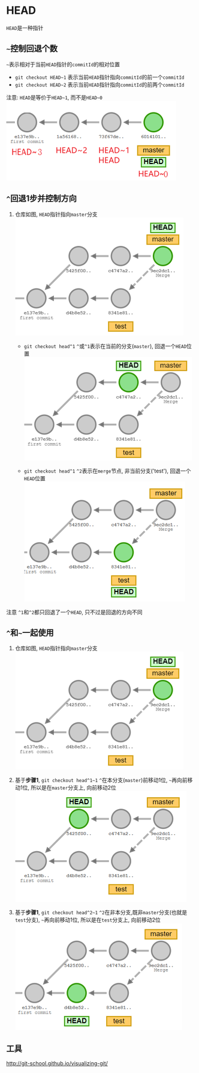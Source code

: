 # HEAD

`HEAD`是一种指针

## `~`控制回退个数

`~`表示相对于当前`HEAD`指针的`commitId`的相对位置

- `git checkout HEAD~1` 表示当前`HEAD`指针指向`commitId`的前一个`commitId`
- `git checkout HEAD~2` 表示当前`HEAD`指针指向`commitId`的前两个`commitId`

注意: `HEAD`是等价于`HEAD~1`, 而不是`HEAD~0`
![](./HEAD/6.png)

## `^`回退1步并控制方向

1. 仓库如图, `HEAD`指针指向`master`分支
![](./HEAD/1.png)

    - `git checkout head^1` `^`或`^1`表示在当前的分支(`master`), 回退一个`HEAD`位置
    ![](./HEAD/4.png)

    - `git checkout head^1` `^2`表示在`merge`节点, 非当前分支('test'), 回退一个`HEAD`位置
    ![](./HEAD/5.png)

注意 `^1`和`^2`都只回退了一个`HEAD`, 只不过是回退的方向不同

## `^`和`~`一起使用

1. 仓库如图, `HEAD`指针指向`master`分支
![](./HEAD/1.png)

2. 基于**步骤1**, `git checkout head^1~1` `^`在本分支(`master`)前移动1位, `~`再向前移动1位, 所以是在`master`分支上, 向前移动2位
![](./HEAD/2.png)

3. 基于**步骤1**, `git checkout head^2~1` `^2`在非本分支,既非`master`分支(也就是`test`分支), `~`再向前移动1位, 所以是在`test`分支上, 向前移动2位
![](./HEAD/3.png)


## 工具

http://git-school.github.io/visualizing-git/